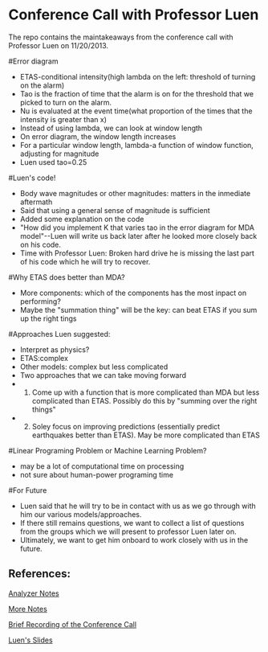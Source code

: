 Conference Call with Professor Luen
====================================

The repo contains the maintakeaways from the conference call with Professor Luen on 11/20/2013.

#Error diagram  
- ETAS-conditional intensity(high lambda on the left: threshold of turning on the alarm)  
- Tao is the fraction of time that the alarm is on for the threshold that we picked to turn on the alarm.   
- Nu is evaluated at the event time(what proportion of the times that the intensity is greater than x)   
- Instead of using lambda, we can look at window length  
- On error diagram, the window length increases  
- For a particular window length, lambda-a function of window function, adjusting for magnitude 
- Luen used tao=0.25

#Luen's code!  
- Body wave magnitudes or other magnitudes: matters in the inmediate aftermath 
- Said that using a general sense of magnitude is sufficient
- Added some explanation on the code  
- "How did you implement K that varies tao in the error diagram for MDA model"--Luen will write us back later after he looked more closely back on his code.  
- Time with Professor Luen: Broken hard drive he is missing the last part of his code which he will try to recover.

#Why ETAS does better than MDA?  
- More components: which of the components has the most inpact on performing?  
- Maybe the "summation thing" will be the key: can beat ETAS if you sum up the right tings  

#Approaches Luen suggested:  
- Interpret as physics?  
- ETAS:complex  
- Other models: complex but less complicated  
- Two approaches that we can take moving forward
- 1. Come up with a function that is more complicated than MDA but less complicated than ETAS. Possibly do this by "summing over the right things"  
- 2. Soley focus on improving predictions (essentially predict earthquakes better than ETAS). May be more complicated than ETAS 

#Linear Programing Problem or Machine Learning Problem?  
- may be a lot of computational time on processing  
- not sure about human-power programing time  

#For Future
- Luen said that he will try to be in contact with us as we go through with him our various models/approaches.
- If there still remains questions, we want to collect a list of questions from the groups which we will present to 
professor Luen later on.
- Ultimately, we want to get him onboard to work closely with us in the future.



References: 
------------
[Analyzer Notes](https://github.com/stat157/analyzers/blob/master/notes/2013-11-19.md)

[More Notes](https://github.com/xsherryxia/Notes/blob/master/11-19-2013)

[Brief Recording of the Conference Call](https://docs.google.com/file/d/0B40SM3wakW6LYmtENXRKX0ZkZms/edit)

[Luen's Slides](http://www.stat.berkeley.edu/~bradluen/slides.pdf)


